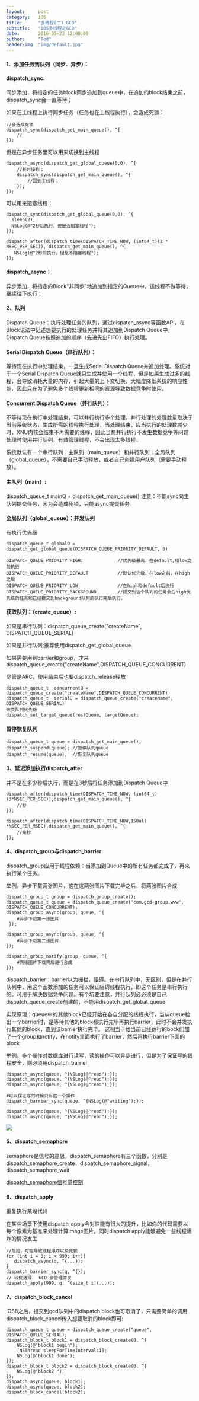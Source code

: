 ```yaml
---
layout:     post
category:   iOS
title:      "多线程(二):GCD"
subtitle:   "iOS多线程之GCD"
date:       2016-05-23 12:00:00
author:     "Ted"
header-img: "img/default.jpg"
---
```


#### 1、添加任务到队列（同步、异步）：

#### dispatch_sync:

同步添加，将指定的任务block同步追加到queue中，在追加的block结束之前，dispatch_sync会一直等待；

如果在主线程上执行同步任务（任务也在主线程执行），会造成死锁：

```objc
//会造成死锁
dispatch_sync(dispatch_get_main_queue(), ^{
	//
});
```

但是在异步任务里可以用来切换到主线程

```objc
dispatch_async(dispatch_get_global_queue(0,0), ^{
	//耗时操作；
	dispatch_sync(dispatch_get_main_queue(), ^{
		//回到主线程；
	});
});
```

可以用来阻塞线程：

```objc
dispatch_sync(dispatch_get_global_queue(0,0), ^{
  sleep(2);
  NSLog(@"2秒后执行，但是会阻塞线程");
});
```

```objc
dispatch_after(dispatch_time(DISPATCH_TIME_NOW, (int64_t)(2 * NSEC_PER_SEC)), dispatch_get_main_queue(), ^{
   NSLog(@"2秒后执行，但是不阻塞线程");
});
```

#### dispatch_async：

异步添加，将指定的Block"非同步"地追加到指定的Queue中，该线程不做等待，继续往下执行；

#### 2、队列

Dispatch Queue：执行处理任务的队列，通过dispatch_async等函数API，在Block语法中记述想要执行的处理任务并将其追加到Dispatch Queue中，Dispatch Queue按照追加的顺序（先进先出FIFO）执行处理。

#### Serial Dispatch Queue（串行队列）：

等待现在执行中处理结束，一旦生成Serial Dispatch Queue并追加处理。系统对于一个Serial Dispatch Queue就只生成并使用一个线程，但是如果生成过多的线程，会导致消耗大量的内存，引起大量的上下文切换，大幅度降低系统的响应性能，因此只在为了避免多个线程更新相同的资源导致数据竞争时使用。

#### Concurrent Dispatch Queue（并行队列）：

 不等待现在执行中处理结束，可以并行执行多个处理，并行处理的处理数量取决于当前系统状态，生成所需的线程执行处理，当处理结束，应当执行的处理数减少时，XNU内核会结束不再需要的线程，因此当想并行执行不发生数据竞争等问题处理时使用并行队列，有效管理线程，不会出现太多线程。

系统默认有一个串行队列：主队列（main_queue）和并行队列：全局队列（global_queue），不需要自己手动释放，或者自己创建用户队列（需要手动释放）。

#### 主队列（main）:

dispatch_queue_t mainQ = dispatch_get_main_queue()
注意：不能sync向主队列提交任务，因为会造成死锁，只能async提交任务

#### 全局队列（global_queue）：并发队列

有执行优先级

``` objc
dispatch_queue_t globalQ = dispatch_get_global_queue(DISPATCH_QUEUE_PRIORITY_DEFAULT, 0)

DISPATCH_QUEUE_PRIORITY_HIGH:             //优先级最高，在default,和low之前执行
DISPATCH_QUEUE_PRIORITY_DEFAULT           //默认优先级，在low之前，在high之后
DISPATCH_QUEUE_PRIORITY_LOW               //在high和default后执行
DISPATCH_QUEUE_PRIORITY_BACKGROUND        //提交到这个队列的任务会在high优先级的任务和已经提交到background队列的执行完后执行。
```
#### 获取队列：（create_queue）:

如果是串行队列：dispatch_queue_create("createName", DISPATCH_QUEUE_SERIAL)

如果是并行队列:推荐使用dispatch_get_global_queue

如果需要用到barrier和group，才来dispatch_queue_create("createName",DISPATCH_QUEUE_CONCURRENT)

尽管是ARC，使用结束后也要dispatch_release释放

```objc
dispatch_queue_t  concurrentQ = dispatch_queue_create("createName",DISPATCH_QUEUE_CONCURRENT)
dispatch_queue_t  serialQ = dispatch_queue_create("createName", DISPATCH_QUEUE_SERIAL)
改变队列优先级
dispatch_set_target_queue(restQueue, targetQueue);
```
#### 暂停恢复队列

```objc
dispatch_queue_t queue = dispatch_get_main_queue();
dispatch_suspend(queue); //暂停队列queue
dispatch_resume(queue);  //恢复队列queue
```

#### 3、延迟添加执行dispatch_after

并不是在多少秒后执行，而是在3秒后将任务添加到Dispatch Queue中

```objc
dispatch_after(dispatch_time(DISPATCH_TIME_NOW, (int64_t)(3*NSEC_PER_SEC)),dispatch_get_main_queue(), ^{
	//秒
});

dispatch_after(dispatch_time(DISPATCH_TIME_NOW,150ull *NSEC_PER_MSEC),dispatch_get_main_queue(), ^{
    //毫秒
});
```

#### 4、dispatch_group与dispatch_barrier

dispatch_group应用于线程依赖：当添加到Queue中的所有任务都完成了，再来执行某个任务。

举例，异步下载两张图片，这在这两张图片下载完毕之后，将两张图片合成

```objc
dispatch_group_t group = dispatch_group_create();
dispatch_queue_t queue = dispatch_queue_create("com.gcd-group.www", DISPATCH_QUEUE_CONCURRENT);
dispatch_group_async(group, queue, ^{
    #异步下载第一张图片
 });
 
dispatch_group_async(group, queue, ^{
    #异步下载第二张图片
});
     
dispatch_group_notify(group, queue, ^{
    #两张图片下载完后进行合成
});
```

dispatch_barrier：barrier以为栅栏，阻碍。在串行队列中，无区别，但是在并行队列中，用这个函数添加的任务可以保证阻碍线程执行，即这个任务是串行执行的。可用于解决数据竞争问题。有个坑要注意，并行队列必必须是自己dispatch_queue_create创建的，不能用dispatch_get_global_queue

实现原理：queue中的其他block已经开始在各自分配的线程执行，当从queue检出一个barrier时，是等待其他的block都执行完毕再执行barrier，此时不会并发执行其他的block，直到该barrier执行完毕。 这相当于给当前已经运行的bock们加了一个group和notify，在notify里面执行了barrier，然后再执行barrier下面的block

举例。多个操作对数据库进行读写，读的操作可以异步进行，但是为了保证写的线程安全，则必须用dispatch_barrier

```Objc
dispatch_async(queue, ^{NSLog(@"read");});
dispatch_async(queue, ^{NSLog(@"read");});
dispatch_async(queue, ^{NSLog(@"read");});

#可以保证写的时候只有这一个操作
dispatch_barrier_sync(queue, ^{NSLog(@"writing");});

dispatch_async(queue, ^{NSLog(@"read");});
dispatch_async(queue, ^{NSLog(@"read");});
```

![](/img/Simple_1/03.png)

#### 5、dispatch_semaphore

semaphore是信号的意思，dispatch_semaphore有三个函数，分别是dispatch_semaphore_create，dispatch_semaphore_signal，dispatch_semaphore_wait

[dispatch_semaphore信号量控制](http://www.helloted.com/2016/09/20/dispatch_semaphore/)

#### 6、dispatch_apply 

重复执行某段代码

在某些场景下使用dispatch_apply会对性能有很大的提升，比如你的代码需要以每个像素为基准来处理计算image图片。同时dispatch apply能够避免一些线程爆炸的情况发生															

```objc
//危险，可能导致线程爆炸以及死锁
for (int i = 0; i < 999; i++){
   dispatch_async(q, ^{...});
}
dispatch_barrier_sync(q, ^{});
// 较优选择， GCD 会管理并发
dispatch_apply(999, q, ^(size_t i){...});
```

#### 7、dispatch_block_cancel

iOS8之后，提交到gcd队列中的dispatch block也可取消了，只需要简单的调用dispatch_block_cancel传入想要取消的block即可:

```objc
dispatch_queue_t queue = dispatch_queue_create("queue", DISPATCH_QUEUE_SERIAL);
dispatch_block_t block1 = dispatch_block_create(0, ^{
    NSLog(@"block1 begin");
    [NSThread sleepForTimeInterval:1];
    NSLog(@"block1 done");
});
dispatch_block_t block2 = dispatch_block_create(0, ^{
    NSLog(@"block2 ");
});
dispatch_async(queue, block1);
dispatch_async(queue, block2);
dispatch_block_cancel(block2);
```

